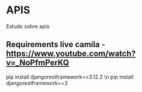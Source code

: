 # APIS
Estudo sobre apis

 ## Requirements live camila - https://www.youtube.com/watch?v=_NoPfmPerKQ
pip install djangorestframework==3.12.2    \n
pip install djangorestframework==3
